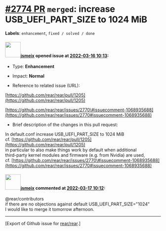 [\#2774 PR](https://github.com/rear/rear/pull/2774) `merged`: increase USB\_UEFI\_PART\_SIZE to 1024 MiB
========================================================================================================

**Labels**: `enhancement`, `fixed / solved / done`

#### <img src="https://avatars.githubusercontent.com/u/1788608?u=925fc54e2ce01551392622446ece427f51e2f0ce&v=4" width="50">[jsmeix](https://github.com/jsmeix) opened issue at [2022-03-16 10:13](https://github.com/rear/rear/pull/2774):

-   Type: **Enhancement**

-   Impact: **Normal**

-   Reference to related issue (URL):

[https://github.com/rear/rear/pull/1205](https://github.com/rear/rear/pull/1205)

[https://github.com/rear/rear/issues/2770\#issuecomment-1068935688](https://github.com/rear/rear/issues/2770#issuecomment-1068935688)

-   Brief description of the changes in this pull request:

In default.conf increase USB\_UEFI\_PART\_SIZE to 1024 MiB  
cf.
[https://github.com/rear/rear/pull/1205](https://github.com/rear/rear/pull/1205)  
in particular to also make things work by default when additional  
third-party kernel modules and firmware (e.g. from Nvidia) are used,  
cf.
[https://github.com/rear/rear/issues/2770\#issuecomment-1068935688](https://github.com/rear/rear/issues/2770#issuecomment-1068935688)

#### <img src="https://avatars.githubusercontent.com/u/1788608?u=925fc54e2ce01551392622446ece427f51e2f0ce&v=4" width="50">[jsmeix](https://github.com/jsmeix) commented at [2022-03-17 10:12](https://github.com/rear/rear/pull/2774#issuecomment-1070749705):

@rear/contributors  
if there are no objections against default
USB\_UEFI\_PART\_SIZE="1024"  
I would like to merge it tomorrow afternoon.

------------------------------------------------------------------------

\[Export of Github issue for
[rear/rear](https://github.com/rear/rear).\]

